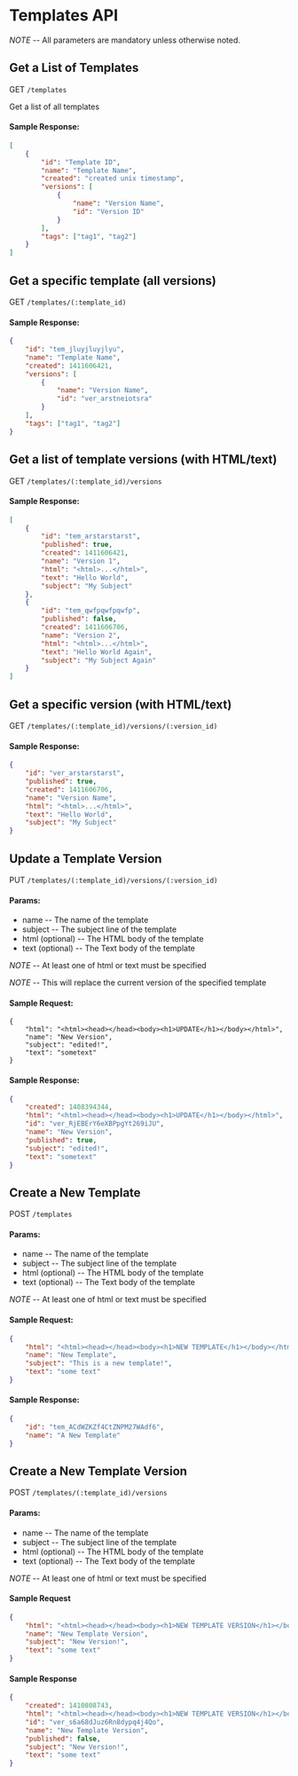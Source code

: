 # Templates API

*NOTE* -- All parameters are mandatory unless otherwise noted.

## Get a List of Templates

GET `/templates`

Get a list of all templates

#### Sample Response:

```json
[
    {
        "id": "Template ID",
        "name": "Template Name",
        "created": "created unix timestamp",
        "versions": [
            {
                "name": "Version Name",
                "id": "Version ID"
            }
        ],
        "tags": ["tag1", "tag2"]
    }
]
```

## Get a specific template (all versions)

GET `/templates/(:template_id)`

#### Sample Response:

```json
{
    "id": "tem_jluyjluyjlyu",
    "name": "Template Name",
    "created": 1411606421,
    "versions": [
        {
            "name": "Version Name",
            "id": "ver_arstneiotsra"
        }
    ],
    "tags": ["tag1", "tag2"]
}
```

## Get a list of template versions (with HTML/text)

GET `/templates/(:template_id)/versions`

#### Sample Response:

```json
[
    {
        "id": "tem_arstarstarst",
        "published": true,
        "created": 1411606421,
        "name": "Version 1",
        "html": "<html>...</html>",
        "text": "Hello World",
        "subject": "My Subject"
    },
    {
        "id": "tem_qwfpqwfpqwfp",
        "published": false,
        "created": 1411606706,
        "name": "Version 2",
        "html": "<html>...</html>",
        "text": "Hello World Again",
        "subject": "My Subject Again"
    }
]
```

## Get a specific version (with HTML/text)

GET `/templates/(:template_id)/versions/(:version_id)`

#### Sample Response:

```json
{
    "id": "ver_arstarstarst",
    "published": true,
    "created": 1411606706,
    "name": "Version Name",
    "html": "<html>...</html>",
    "text": "Hello World",
    "subject": "My Subject"
}
```

## Update a Template Version

PUT `/templates/(:template_id)/versions/(:version_id)`

#### Params:

- name       -- The name of the template
- subject    -- The subject line of the template
- html (optional) -- The HTML body of the template
- text (optional) -- The Text body of the template

*NOTE* -- At least one of html or text must be specified

*NOTE* -- This will replace the current version of the specified template

#### Sample Request:

```
{
    "html": "<html><head></head><body><h1>UPDATE</h1></body></html>",
    "name": "New Version",
    "subject": "edited!",
    "text": "sometext"
}
```

#### Sample Response:

```json
{
    "created": 1408394344,
    "html": "<html><head></head><body><h1>UPDATE</h1></body></html>",
    "id": "ver_RjEBErY6eXBPpgYt269iJU",
    "name": "New Version",
    "published": true,
    "subject": "edited!",
    "text": "sometext"
}
```
## Create a New Template

POST `/templates`

#### Params:

- name       -- The name of the template
- subject    -- The subject line of the template
- html (optional) -- The HTML body of the template
- text (optional) -- The Text body of the template

*NOTE* -- At least one of html or text must be specified

#### Sample Request:

```json
{
    "html": "<html><head></head><body><h1>NEW TEMPLATE</h1></body></html>",
    "name": "New Template",
    "subject": "This is a new template!",
    "text": "some text"
}
```

#### Sample Response:

```json
{
    "id": "tem_ACdWZKZf4CtZNPM27WAdf6",
    "name": "A New Template"
}
```

## Create a New Template Version

POST `/templates/(:template_id)/versions`

#### Params:

- name       -- The name of the template
- subject    -- The subject line of the template
- html (optional) -- The HTML body of the template
- text (optional) -- The Text body of the template

*NOTE* -- At least one of html or text must be specified

#### Sample Request

```json
{
    "html": "<html><head></head><body><h1>NEW TEMPLATE VERSION</h1></body></html>",
    "name": "New Template Version",
    "subject": "New Version!",
    "text": "some text"
}
```

#### Sample Response

```json
{
    "created": 1410808743,
    "html": "<html><head></head><body><h1>NEW TEMPLATE VERSION</h1></body></html>",
    "id": "ver_s6a68dJuz6Rn8dypq4j4Qo",
    "name": "New Template Version",
    "published": false,
    "subject": "New Version!",
    "text": "some text"
}
```
